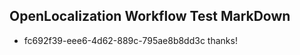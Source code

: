 ## OpenLocalization Workflow Test MarkDown
* fc692f39-eee6-4d62-889c-795ae8b8dd3c 
thanks!<!--HONumber=Mar16_HO3-->
